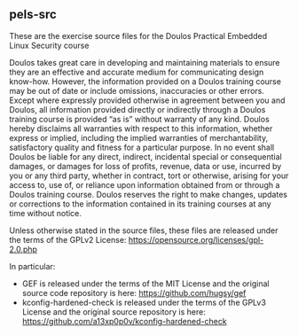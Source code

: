 ## pels-src
These are the exercise source files for the Doulos Practical Embedded Linux Security course

Doulos takes great care in developing and maintaining materials to ensure they are an effective and accurate medium for communicating design know-how. However, the information provided on a Doulos training course may be out of date or include omissions, inaccuracies or other errors. Except where expressly provided otherwise in agreement between you and Doulos, all information provided directly or indirectly through a Doulos training course is provided “as is” without warranty of any kind. Doulos hereby disclaims all warranties with respect to this information, whether express or implied, including the implied warranties of merchantability, satisfactory quality and fitness for a particular purpose. In no event shall Doulos be liable for any direct, indirect, incidental special or consequential damages, or damages for loss of profits, revenue, data or use, incurred by you or any third party, whether in contract, tort or otherwise, arising for your access to, use of, or reliance upon information obtained from or through a Doulos training course. Doulos reserves the right to make changes, updates or corrections to the information contained in its training courses at any time without notice.

Unless otherwise stated in the source files, these files are released under the terms of the GPLv2 License: https://opensource.org/licenses/gpl-2.0.php

In particular:
- GEF is released under the terms of the MIT License and the original source code repository is here: https://github.com/hugsy/gef
- kconfig-hardened-check is released under the terms of the GPLv3 License and the original source repository is here: https://github.com/a13xp0p0v/kconfig-hardened-check
